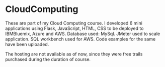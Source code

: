 # CloudComputing

These are part of my Cloud Computing course.
I developed 6 mini applications using Flask, JavaScript, HTML, CSS to be deployed to IBMBluemix, Azure and AWS.
Database used: MySql.
JMeter used to scale application.
SQL workbench used for AWS.
Code examples for the same have been uploaded. 

The hosting are not available as of now, since they were free trails purchased during the duration of course. 
